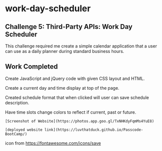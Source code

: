 # work-day-scheduler

## Challenge 5: Third-Party APIs: Work Day Scheduler

This challenge required me create a simple calendar application that a user can use as a daily planner during standard business hours.


## Work Completed 
Create JavaScript and jQuery code with given CSS layout and HTML.

Create a current day and time display at top of the page. 

Created schedule format that when clicked will user can save schedule description. 

Have time slots change colors to reflect if current, past or future. 

	[Screenshot of Website](https://photos.app.goo.gl/TxNHKdyFqmMs4YuE8)

	[deployed website link](https://luvthatduck.github.io/Passcode-BootCamp/)



icon from 
https://fontawesome.com/icons/save